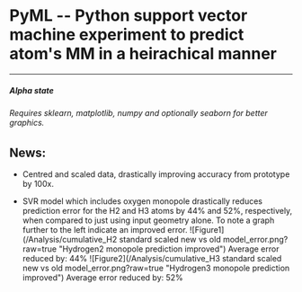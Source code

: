 # PyML -- Python support vector machine experiment to predict atom's MM in a heirachical manner
-------

##### Alpha state
###### Requires sklearn, matplotlib, numpy and optionally seaborn for better graphics.

## News:
* Centred and scaled data, drastically improving accuracy from prototype by 100x.

* SVR model which includes oxygen monopole drastically reduces prediction error for the H2 and H3 atoms by 44% and 52%, respectively, when compared to just using input geometry alone. To note a graph further to the left indicate an improved error. 
![Figure1](/Analysis/cumulative_H2 standard scaled new vs old model_error.png?raw=true "Hydrogen2 monopole prediction improved")
Average error reduced by: 44%
![Figure2](/Analysis/cumulative_H3 standard scaled new vs old model_error.png?raw=true "Hydrogen3 monopole prediction improved")
Average error reduced by: 52%
